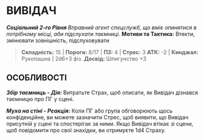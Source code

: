 ﻿# ВИВІДАЧ

***Соціальний 2-го Рівня***
*Вправний агент спецслужб, що вміє опинятися в потрібному місці, аби підслухати таємниці.*
**Мотиви та Тактика:** Втекти, змінювати зовнішність, підслуховувати

> **Складність:** 15 | **Пороги:** 8/17 | **ПЗ:** 4 | **Стрес:** 3
> **АТК:** -2 | **Кинджал:** Рукопашна | 2d6+3 фіз.
> **Досвід:** Шпигунство +3

## ОСОБЛИВОСТІ

***Збір таємниць - Дія:*** Витратьте Страх, щоб описати, як Вивідач дізнався таємницю про ПГ у сцені.

***Муха на стіні - Реакція:*** Коли ПГ або група обговорюють щось конфіденційне, ви можете зазначити Стрес, щоб виявити, що Вивідач присутній у сцені та спостерігає за ними. Якщо Вивідач втікає зі сцени, щоб повідомити про свої знахідки, ви отримуєте 1d4 Страху.
